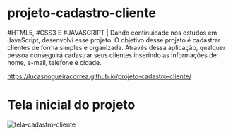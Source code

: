 # projeto-cadastro-cliente

 #HTML5, #CSS3 E #JAVASCRIPT | Dando continuidade nos estudos em JavaScript, desenvolvi esse projeto. O objetivo desse projeto é cadastrar clientes de forma simples e organizada. Através dessa aplicação, qualquer pessoa conseguirá cadastrar seus clientes inserindo as informações de: nome, e-mail, telefone e cidade.
 
 https://lucasnogueiracorrea.github.io/projeto-cadastro-cliente/
 
 <div>
 <h1><strong>Tela inicial do projeto</strong></h1>
</div>

![tela-cadastro-cliente](https://user-images.githubusercontent.com/80265794/186673940-fe58a43d-b432-4917-8805-5989a8ba7c13.png)

